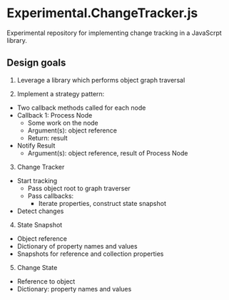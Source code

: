 # Experimental.ChangeTracker.js

Experimental repository for implementing change tracking in a JavaScrpt library.

## Design goals

1. Leverage a library which performs object graph traversal

2. Implement a strategy pattern:
  - Two callback methods called for each node
  - Callback 1: Process Node
    + Some work on the node
    + Argument(s): object reference
    + Return: result
  - Notify Result
    + Argument(s): object reference, result of Process Node

3. Change Tracker
  - Start tracking
    + Pass object root to graph traverser
    + Pass callbacks:
      - Iterate properties, construct state snapshot
  - Detect changes

4. State Snapshot
  - Object reference
  - Dictionary of property names and values
  - Snapshots for reference and collection properties

5. Change State
  - Reference to object
  - Dictionary: property names and values
  
